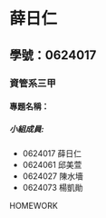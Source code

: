 # 薛日仁

## 學號：0624017

### 資管系三甲

#### 專題名稱：

##### 小組成員:
* 0624017 薛日仁
* 0624061 邱美萱
* 0624027 陳水墻
* 0624073 楊凱勛

HOMEWORK
